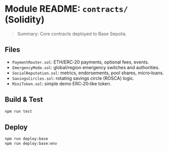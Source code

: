 # Module README: `contracts/` (Solidity)

> Summary: Core contracts deployed to Base Sepolia.

## Files
- `PaymentRouter.sol`: ETH/ERC‑20 payments, optional fees, events.
- `EmergencyMode.sol`: global/region emergency switches and authorities.
- `SocialReputation.sol`: metrics, endorsements, pool shares, micro‑loans.
- `SavingsCircles.sol`: rotating savings circle (ROSCA) logic.
- `MiniToken.sol`: simple demo ERC‑20‑like token.

## Build & Test
```bash
npm run test
```

## Deploy
```bash
npm run deploy:base
npm run deploy:base:env
```
